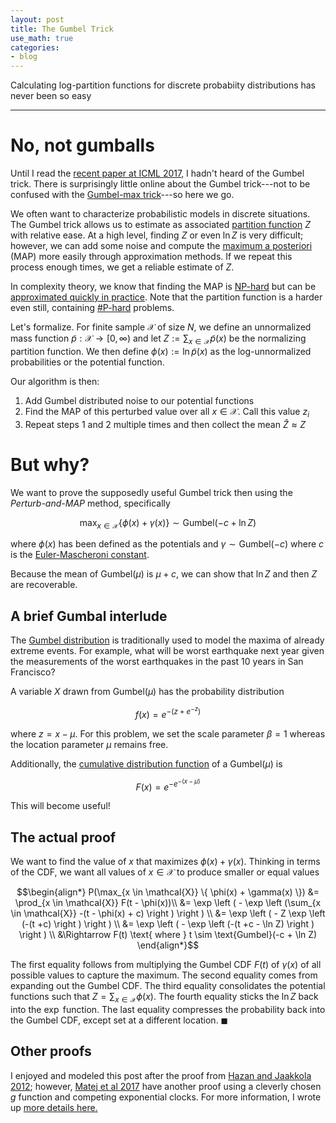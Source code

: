 ```yaml
---
layout: post
title: The Gumbel Trick
use_math: true
categories:
- blog
---
```


Calculating log-partition functions for discrete probabiity distributions has never been so easy

---

# No, not gumballs

Until I read the [recent paper at ICML 2017](https://arxiv.org/pdf/1706.04161.pdf), I hadn't heard of the Gumbel trick. There is surprisingly little online about the Gumbel trick---not to be confused with the [Gumbel-max trick](https://hips.seas.harvard.edu/blog/2013/04/06/the-gumbel-max-trick-for-discrete-distributions/)---so here we go.

We often want to characterize probabilistic models in discrete situations. The Gumbel trick allows us to estimate as associated [partition function](https://en.wikipedia.org/wiki/Partition_function_(mathematics)) $Z$ with relative ease. At a high level, finding $Z$ or even $\ln Z$ is very difficult; however, we can add some noise and compute the [maximum a posteriori](https://en.wikipedia.org/wiki/Maximum_a_posteriori_estimation) (MAP) more easily through approximation methods. If we repeat this process enough times, we get a reliable estimate of $Z$.

In complexity theory, we know that finding the MAP is [NP-hard](https://en.wikipedia.org/wiki/NP-hardness) but can be [approximated quickly in practice](http://cs.nyu.edu/~dsontag/papers/sontag_uai08.pdf). Note that the partition function is a harder even still, containing [\#P-hard](https://en.wikipedia.org/wiki/Sharp-P) problems.

Let's formalize. For finite sample $\mathcal{X}$ of size $N$, we define an unnormalized mass function $\tilde{p} : \mathcal{X} \to [0, \infty)$ and let $Z:= \sum_{x \in \mathcal{X}} \tilde{p}(x)$ be the normalizing partition function. We then define $\phi(x) := \ln \tilde{p}(x)$ as the log-unnormalized probabilities or the potential function.

Our algorithm is then:

 1. Add Gumbel distributed noise to our potential functions
 2. Find the MAP of this perturbed value over all $x \in \mathcal{X}$. Call this value $z_i$
 3. Repeat steps 1 and 2 multiple times and then collect the mean $\hat{Z} \approx Z$


# But why?

We want to prove the supposedly useful Gumbel trick then using the *Perturb-and-MAP* method, specifically

$$\max_{x \in \mathcal{X}} \{ \phi(x) + \gamma(x) \} \sim \text{Gumbel}(-c + \ln Z)$$

where $\phi(x)$ has been defined as the potentials and $\gamma \sim \text{Gumbel}(-c)$ where $c$ is the [Euler-Mascheroni constant](https://en.wikipedia.org/wiki/Euler%E2%80%93Mascheroni_constant). 

Because the mean of $\text{Gumbel}(\mu)$ is $\mu + c$, we can show that $\ln Z$ and then $Z$ are recoverable.

## A brief Gumbal interlude

The [Gumbel distribution](https://en.wikipedia.org/wiki/Gumbel_distribution) is traditionally used to model the maxima of already extreme events. For example, what will be worst earthquake next year given the measurements of the worst earthquakes in the past 10 years in San Francisco? 

A variable $X$ drawn from $\text{Gumbel}(\mu)$ has the probability distribution

$$f(x) = e^{-(z + e^{-z})}$$

where $z = x - \mu$. For this problem, we set the scale parameter $\beta = 1$ whereas the location parameter $\mu$ remains free.

Additionally, the [cumulative distribution function](https://en.wikipedia.org/wiki/Cumulative_distribution_function) of a $\text{Gumbel}(\mu)$ is

$$F(x) = e^{-e^{-(x-\mu)}}$$

This will become useful!

## The actual proof
We want to find the value of $x$ that maximizes $\phi(x) + \gamma(x)$. Thinking in terms of the CDF, we want all values of $x \in \mathcal{X}$ to produce smaller or equal values

$$\begin{align*}
P(\max_{x \in \mathcal{X}} \{ \phi(x) + \gamma(x) \}) &= \prod_{x \in \mathcal{X}} F(t - \phi(x))\\
&= \exp \left ( - \exp \left (\sum_{x \in \mathcal{X}} -(t - \phi(x) + c) \right ) \right ) \\
&= \exp \left ( - Z \exp \left (-(t +c)  \right )  \right ) \\
&= \exp \left ( - \exp \left (-(t +c - \ln Z)  \right )  \right ) \\
&\Rightarrow F(t) \text{ where }  t \sim \text{Gumbel}(-c + \ln Z)
\end{align*}$$

The first equality follows from multiplying the Gumbel CDF $F(t)$ of $\gamma(x)$ of all possible values to capture the maximum. The second equality comes from expanding out the Gumbel CDF. The third equality consolidates the potential functions such that $Z = \sum_{x \in \mathcal{X}} \phi(x)$. The fourth equality sticks the $\ln Z$ back into the $\exp$ function. The last equality compresses the probability back into the Gumbel CDF, except set at a different location. $\blacksquare$

## Other proofs
I enjoyed and modeled this post after the proof from [Hazan and Jaakkola 2012](https://people.csail.mit.edu/tommi/papers/HazJaa-ICML12.pdf); however, [Matej et al 2017](https://arxiv.org/pdf/1706.04161.pdf) have another proof using a cleverly chosen $g$ function and competing exponential clocks. For more information, I wrote up [more details here.]({{site.url}}/pdfs/gumbel.pdf)